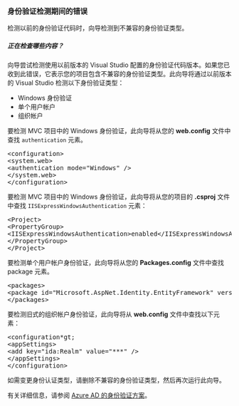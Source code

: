 <properties title="身份验证检测期间的错误" pageTitle="身份验证检测期间的错误" metaKeywords="" description="" services="active-directory" documentationCenter="" authors="ghogen, kempb" />

<tags 
wacn.date="04/11/2015"
ms.service="active-directory" ms.workload="web" ms.tgt_pltfrm="na" ms.devlang="na" ms.topic="article" ms.date="02/02/2015" ms.author="ghogen, kempb"></tags>

### 身份验证检测期间的错误

检测以前的身份验证代码时，向导检测到不兼容的身份验证类型。

##### 正在检查哪些内容？

向导尝试检测使用以前版本的 Visual Studio 配置的身份验证代码版本。如果您已收到此错误，它表示您的项目包含不兼容的身份验证类型。此向导将通过以前版本的 Visual Studio 检测以下身份验证类型：

-   Windows 身份验证
-   单个用户帐户
-   组织帐户

要检测 MVC 项目中的 Windows 身份验证，此向导将从您的 **web.config** 文件中查找 `authentication` 元素。

<pre class="prettyprint">
&lt;configuration&gt;
&lt;system.web&gt;
&lt;authentication mode=&quot;Windows&quot; /&gt;
&lt;/system.web&gt;
&lt;/configuration&gt;
</pre>

要检测 MVC 项目中的 Windows 身份验证，此向导将从您的项目的 **.csproj** 文件中查找 `IISExpressWindowsAuthentication` 元素：

<pre class="prettyprint">
&lt;Project&gt;
&lt;PropertyGroup&gt;
&lt;IISExpressWindowsAuthentication&gt;enabled&lt;/IISExpressWindowsAuthentication&gt;
&lt;/PropertyGroup&gt;
&lt;/Project&gt;
</pre>

要检测单个用户帐户身份验证，此向导将从您的 **Packages.config** 文件中查找 package 元素。

<pre class="prettyprint">
&lt;packages&gt;
&lt;package id=&quot;Microsoft.AspNet.Identity.EntityFramework&quot; version=&quot;2.1.0&quot; targetFramework=&quot;net45&quot; /&gt;
&lt;/packages&gt;
</pre>

要检测旧式的组织帐户身份验证，此向导将从 **web.config** 文件中查找以下元素：

<pre class="prettyprint">
&lt;configuration*gt;
&lt;appSettings&gt;
&lt;add key=&quot;ida:Realm&quot; value=&quot;***&quot; /&gt;
&lt;/appSettings&gt;
&lt;/configuration&gt;
</pre>

如需变更身份认证类型，请删除不兼容的身份验证类型，然后再次运行此向导。

有关详细信息，请参阅 [Azure AD 的身份验证方案][Azure AD 的身份验证方案]。

  [Azure AD 的身份验证方案]: http://msdn.microsoft.com/zh-cn/library/azure/dn499820.aspx

